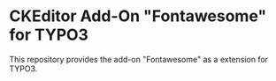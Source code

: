 # CKEditor Add-On "Fontawesome" for TYPO3

This repository provides the add-on "Fontawesome" as a extension for TYPO3.